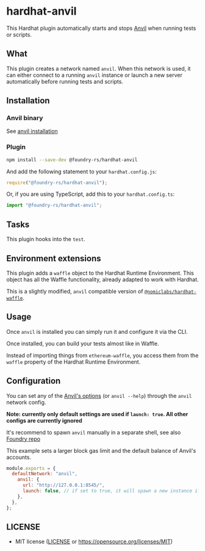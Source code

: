 # hardhat-anvil

This Hardhat plugin automatically starts and stops [Anvil](https://github.com/foundry-rs/foundry/tree/master/anvil) when running tests or scripts.

## What

This plugin creates a network named `anvil`. When this network is used, it can either connect to a running `anvil` instance or launch a new server automatically before running tests and scripts.

## Installation

### Anvil binary

See [anvil installation](https://github.com/foundry-rs/foundry/tree/master/anvil#installation)

### Plugin

```bash
npm install --save-dev @foundry-rs/hardhat-anvil
```

And add the following statement to your `hardhat.config.js`:

```js
require("@foundry-rs/hardhat-anvil");
```

Or, if you are using TypeScript, add this to your `hardhat.config.ts`:

```js
import "@foundry-rs/hardhat-anvil";
```

## Tasks

This plugin hooks into the `test`.

## Environment extensions

This plugin adds a `waffle` object to the Hardhat Runtime Environment. This object has all the Waffle functionality, already adapted to work with Hardhat.

This is a slightly modified, `anvil` compatible version of [`@nomiclabs/hardhat-waffle`](https://github.com/NomicFoundation/hardhat/tree/master/packages/hardhat-waffle).

## Usage

Once `anvil` is installed you can simply run it and configure it via the CLI.

Once installed, you can build your tests almost like in Waffle.

Instead of importing things from `ethereum-waffle`, you access them from the `waffle` property of the Hardhat Runtime Environment.

## Configuration

You can set any of the [Anvil's options](https://github.com/foundry-rs/foundry/tree/master/anvil) (or `anvil --help`) through the `anvil` network config.

**Note: currently only default settings are used if `launch: true`. All other configs are currently ignored**

It's recommend to spawn `anvil` manually in a separate shell, see also [Foundry repo](https://github.com/foundry-rs/foundry/tree/master/anvil)

This example sets a larger block gas limit and the default balance of Anvil's accounts.

```js
module.exports = {
  defaultNetwork: "anvil",
    anvil: {
      url: "http://127.0.0.1:8545/",
      launch: false, // if set to true, it will spawn a new instance if the plugin is initialized
    },
  },
};
```


## LICENSE

* MIT license ([LICENSE](LICENSE) or
  https://opensource.org/licenses/MIT)
